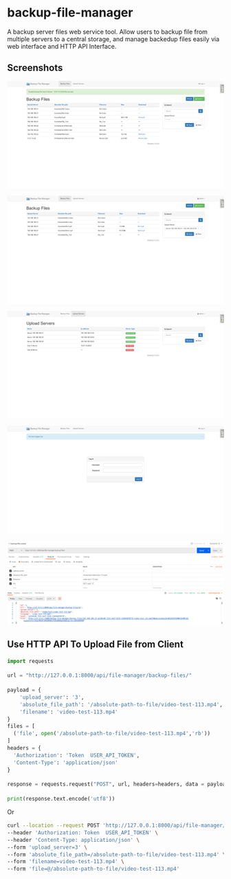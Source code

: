 # backup-file-manager

A backup server files web service tool. Allow users to backup file from
multiple servers to a central storage, and manage backedup files easily via
web interface and HTTP API Interface.

## Screenshots

![Screenshot 1](docs/media/Screenshot-1.png "Screenshot-1")

![Screenshot 2](docs/media/Screenshot-2.png "Screenshot-2")

![Screenshot 4](docs/media/Screenshot-4.png "Screenshot-4")

![Screenshot 5](docs/media/Screenshot-5.png "Screenshot-5")

![Screenshot 6](docs/media/Screenshot-6.png "Screenshot-6")

## Use HTTP API To Upload File from Client

```python
import requests

url = "http://127.0.0.1:8000/api/file-manager/backup-files/"

payload = {
    'upload_server': '3',
    'absolute_file_path': '/absolute-path-to-file/video-test-113.mp4',
    'filename': 'video-test-113.mp4'
}
files = [
  ('file', open('/absolute-path-to-file/video-test-113.mp4','rb'))
]
headers = {
  'Authorization': 'Token  USER_API_TOKEN',
  'Content-Type': 'application/json'
}

response = requests.request("POST", url, headers=headers, data = payload, files = files)

print(response.text.encode('utf8'))

```

Or

```bash
curl --location --request POST 'http://127.0.0.1:8000/api/file-manager/backup-files/' \
--header 'Authorization: Token  USER_API_TOKEN' \
--header 'Content-Type: application/json' \
--form 'upload_server=3' \
--form 'absolute_file_path=/absolute-path-to-file/video-test-113.mp4' \
--form 'filename=video-test-113.mp4' \
--form 'file=@/absolute-path-to-file/video-test-113.mp4'
```
